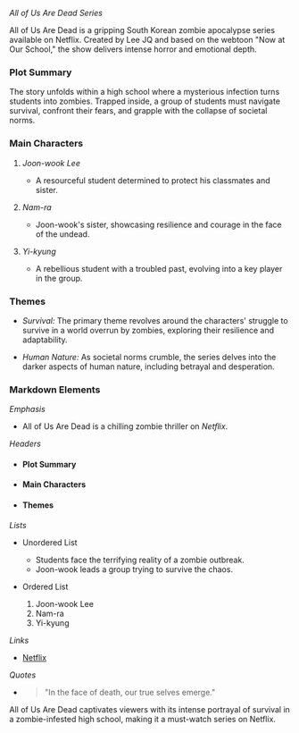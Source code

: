 *All of Us Are Dead Series*

All of Us Are Dead is a gripping South Korean zombie apocalypse series available on Netflix. Created by Lee JQ and based on the webtoon "Now at Our School," the show delivers intense horror and emotional depth.

### Plot Summary
The story unfolds within a high school where a mysterious infection turns students into zombies. Trapped inside, a group of students must navigate survival, confront their fears, and grapple with the collapse of societal norms.

### Main Characters
1. *Joon-wook Lee*
   - A resourceful student determined to protect his classmates and sister.

2. *Nam-ra*
   - Joon-wook's sister, showcasing resilience and courage in the face of the undead.

3. *Yi-kyung*
   - A rebellious student with a troubled past, evolving into a key player in the group.

### Themes
- *Survival:* The primary theme revolves around the characters' struggle to survive in a world overrun by zombies, exploring their resilience and adaptability.

- *Human Nature:* As societal norms crumble, the series delves into the darker aspects of human nature, including betrayal and desperation.

### Markdown Elements
 *Emphasis*
   - All of Us Are Dead is a chilling zombie thriller on *Netflix*.

 *Headers*
   - #### Plot Summary
   - #### Main Characters
   - #### Themes
*Lists*
   - Unordered List
      - Students face the terrifying reality of a zombie outbreak.
      - Joon-wook leads a group trying to survive the chaos.

   - Ordered List
      1. Joon-wook Lee
      2. Nam-ra
      3. Yi-kyung

*Links*
   - [Netflix](https://www.netflix.com/title/81200719)

*Quotes*
   - > "In the face of death, our true selves emerge."

All of Us Are Dead captivates viewers with its intense portrayal of survival in a zombie-infested high school, making it a must-watch series on Netflix.
